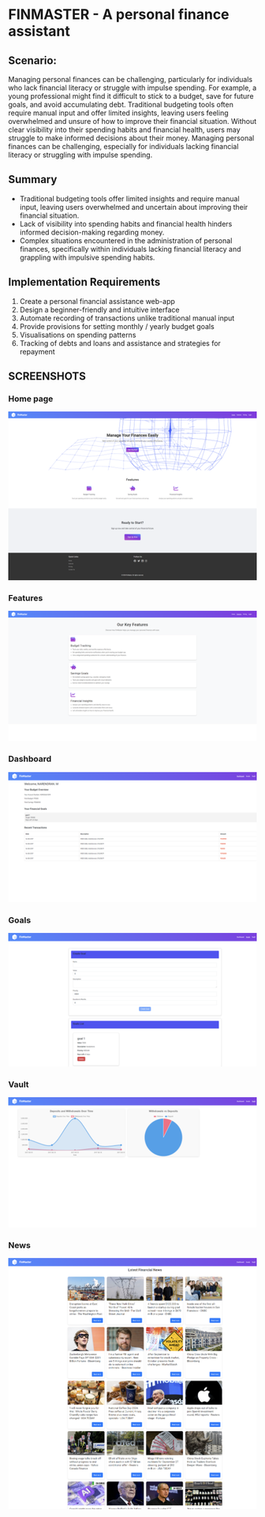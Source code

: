 # FINMASTER - A personal finance assistant


## Scenario:
Managing personal finances can be challenging, particularly for individuals
who lack financial literacy or struggle with impulse spending. For example, a
young professional might find it difficult to stick to a budget, save for future
goals, and avoid accumulating debt. Traditional budgeting tools often require
manual input and offer limited insights, leaving users feeling overwhelmed
and unsure of how to improve their financial situation. Without clear visibility
into their spending habits and financial health, users may struggle to make
informed decisions about their money. Managing personal finances can be
challenging, especially for individuals lacking financial literacy or struggling
with impulse spending.

## Summary
* Traditional budgeting tools offer limited insights and require manual input,
leaving users overwhelmed and uncertain about improving their financial
situation.
* Lack of visibility into spending habits and financial health hinders informed
decision-making regarding money.
* Complex situations encountered in the administration of personal finances,
specifically within individuals lacking financial literacy and grappling with
impulsive spending habits.

## Implementation Requirements
1. Create a personal financial assistance web-app
2. Design a beginner-friendly and intuitive interface
3. Automate recording of transactions unlike traditional manual input
4. Provide provisions for setting monthly / yearly budget goals
5. Visualisations on spending patterns
6. Tracking of debts and loans and assistance and strategies for repayment

## SCREENSHOTS

### Home page
![HOME-PAGE](./images/homepage.png)

### Features
![FEATURES](./images/features.png)

### Dashboard
![DASHBOARD](./images/dashboard.png)

### Goals
![GOALS](./images/goals.png)

### Vault
![VAULT](./images/vault.png)

### News
![NEWS](./images/news.png)